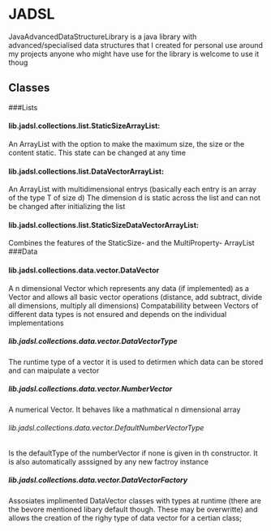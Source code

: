 # JADSL
JavaAdvancedDataStructureLibrary is a java library with advanced/specialised data structures that I created for personal use around my projects anyone who might have use for the library is welcome to use it thoug

## Classes
###Lists
#### lib.jadsl.collections.list.StaticSizeArrayList:
  An ArrayList with the option to make the maximum size, the size or the content static. This state can be changed at any time
#### lib.jadsl.collections.list.DataVectorArrayList:
  An ArrayList with multidimensional entrys (basically each entry is an array of the type T of size d) The dimension d is static across the list and can not be changed after initializing the list
#### lib.jadsl.collections.list.StaticSizeDataVectorArrayList:
  Combines the features of the StaticSize- and the MultiProperty- ArrayList
###Data
#### lib.jadsl.collections.data.vector.DataVector
A n dimensional Vector which represents any data (if implemented) as a Vector and allows all basic vector operations (distance, add subtract, divide all dimensions, multiply all dimensions) Compatabilility between Vectors of different data types is not ensured and depends on the individual implementations
##### lib.jadsl.collections.data.vector.DataVectorType
The runtime type of a vector it is used to detirmen which data can be stored and can maipulate a vector
##### lib.jadsl.collections.data.vector.NumberVector
A numerical Vector. It behaves like a mathmatical n dimensional array
###### lib.jadsl.collections.data.vector.DefaultNumberVectorType
Is the defaultType of the numberVector if none is given in th constructor. It is also automatically asssigned by any new factroy instance
##### lib.jadsl.collections.data.vector.DataVectorFactory
Assosiates implimented DataVector classes with types at runtime (there are the bevore mentioned libary default though. These may be overwritte) and allows the creation of the righy type of data vector for a certian class;

